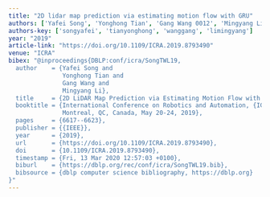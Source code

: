 ```yaml
---
title: "2D lidar map prediction via estimating motion flow with GRU"
authors: ['Yafei Song', 'Yonghong Tian', 'Gang Wang 0012', 'Mingyang Li']
authors-key: ['songyafei', 'tianyonghong', 'wanggang', 'limingyang']
year: "2019"
article-link: "https://doi.org/10.1109/ICRA.2019.8793490"
venue: "ICRA"
bibex: "@inproceedings{DBLP:conf/icra/SongTWL19,
  author    = {Yafei Song and
               Yonghong Tian and
               Gang Wang and
               Mingyang Li},
  title     = {2D LiDAR Map Prediction via Estimating Motion Flow with {GRU}},
  booktitle = {International Conference on Robotics and Automation, {ICRA} 2019,
               Montreal, QC, Canada, May 20-24, 2019},
  pages     = {6617--6623},
  publisher = {{IEEE}},
  year      = {2019},
  url       = {https://doi.org/10.1109/ICRA.2019.8793490},
  doi       = {10.1109/ICRA.2019.8793490},
  timestamp = {Fri, 13 Mar 2020 12:57:03 +0100},
  biburl    = {https://dblp.org/rec/conf/icra/SongTWL19.bib},
  bibsource = {dblp computer science bibliography, https://dblp.org}
}"
---
```

